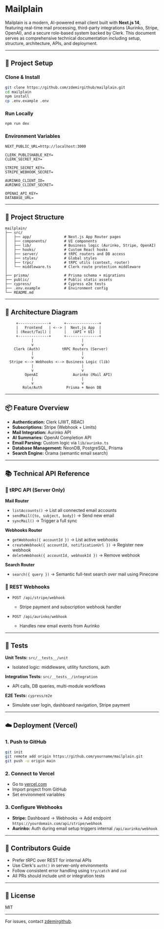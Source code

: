 # Mailplain

Mailplain is a modern, AI-powered email client built with **Next.js 14**, featuring real-time mail processing, third-party integrations (Aurinko, Stripe, OpenAI), and a secure role-based system backed by Clerk. This document serves as comprehensive technical documentation including setup, structure, architecture, APIs, and deployment.

---

## 🚀 Project Setup

### Clone & Install

```bash
git clone https://github.com/zdemirgithub/mailplain.git
cd mailplain
npm install
cp .env.example .env
```

### Run Locally

```bash
npm run dev
```

### Environment Variables

```env
NEXT_PUBLIC_URL=http://localhost:3000

CLERK_PUBLISHABLE_KEY=
CLERK_SECRET_KEY=

STRIPE_SECRET_KEY=
STRIPE_WEBHOOK_SECRET=

AURINKO_CLIENT_ID=
AURINKO_CLIENT_SECRET=

OPENAI_API_KEY=
DATABASE_URL=
```

---

## 🧱 Project Structure

```
mailplain/
├── src/
│   ├── app/               # Next.js App Router pages
│   ├── components/        # UI components
│   ├── lib/               # Business logic (Aurinko, Stripe, OpenAI)
│   ├── hooks/             # Custom React hooks
│   ├── server/            # tRPC routers and DB access
│   ├── styles/            # Global styles
│   ├── trpc/              # tRPC utils (context, router)
│   └── middleware.ts      # Clerk route protection middleware
│
├── prisma/                # Prisma schema + migrations
├── public/                # Public static assets
├── cypress/               # Cypress e2e tests
├── .env.example           # Environment config
└── README.md
```

---

## 📐 Architecture Diagram

```
     +--------------+      +---------------+
     |   Frontend   | <--> |  Next.js App  |
     | (React/Tail) |      |   (API + UI)  |
     +--------------+      +---------------+
            |                      |
            v                      v
    Clerk (Auth)          tRPC Routers (Server)
            |                      |
            v                      v
  Stripe <--> Webhooks <--> Business Logic (lib)
            |                      |
            v                      v
         OpenAI                Aurinko (Mail API)
            |                      |
            v                      v
        Role/Auth           Prisma + Neon DB
```

---

## 📦 Feature Overview

* **Authentication:** Clerk (JWT, RBAC)
* **Subscriptions:** Stripe (Webhook + Limits)
* **Mail Integration:** Aurinko API
* **AI Summaries:** OpenAI Completion API
* **Email Parsing:** Custom logic via `lib/aurinko.ts`
* **Database Management:** NeonDB, PostgreSQL, Prisma
* **Search Engine:** Orama (semantic email search)

---

## 📚 Technical API Reference

### 🔹 tRPC API (Server Only)

**Mail Router**

* `listAccounts()` → List all connected email accounts
* `sendMail({to, subject, body})` → Send new email
* `syncMail()` → Trigger a full sync

**Webhooks Router**

* `getWebhooks({ accountId })` → List active webhooks
* `createWebhook({ accountId, notificationUrl })` → Register new webhook
* `deleteWebhook({ accountId, webhookId })` → Remove webhook

**Search Router**

* `search({ query })` → Semantic full-text search over mail using Pinecone

### 🔹 REST Webhooks

* `POST /api/stripe/webhook`

  * Stripe payment and subscription webhook handler

* `POST /api/aurinko/webhook`

  * Handles new email events from Aurinko

---

## 🔎 Tests

**Unit Tests:** `src/__tests__/unit`

* Isolated logic: middleware, utility functions, auth

**Integration Tests:** `src/__tests__/integration`

* API calls, DB queries, multi-module workflows

**E2E Tests:** `cypress/e2e`

* Simulate user login, dashboard navigation, Stripe payment

---

## ☁️ Deployment (Vercel)

### 1. Push to GitHub

```bash
git init
git remote add origin https://github.com/yourname/mailplain.git
git push -u origin main
```

### 2. Connect to Vercel

* Go to [vercel.com](https://vercel.com)
* Import project from GitHub
* Set environment variables

### 3. Configure Webhooks

* **Stripe:** Dashboard → Webhooks → Add endpoint `https://yourdomain.com/api/stripe/webhook`
* **Aurinko:** Auth during email setup triggers internal `/api/aurinko/webhook`

---

## 🧠 Contributors Guide

* Prefer tRPC over REST for internal APIs
* Use Clerk's `auth()` in server-only environments
* Follow consistent error handling using `try/catch` and `zod`
* All PRs should include unit or integration tests

---

## 📌 License

MIT

---

For issues, contact [zdemirgithub](https://github.com/zdemirgithub).
